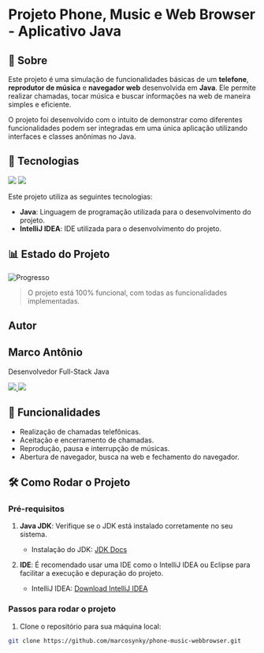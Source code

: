 <h1>Projeto Phone, Music e Web Browser - Aplicativo Java</h1>

<h2>📖 Sobre</h2>
<p>Este projeto é uma simulação de funcionalidades básicas de um <strong>telefone</strong>, <strong>reprodutor de música</strong> e <strong>navegador web</strong> desenvolvida em <strong>Java</strong>. Ele permite realizar chamadas, tocar música e buscar informações na web de maneira simples e eficiente.</p>

<p>O projeto foi desenvolvido com o intuito de demonstrar como diferentes funcionalidades podem ser integradas em uma única aplicação utilizando interfaces e classes anônimas no Java.</p>

## 🚀 Tecnologias

<div>
  <img src="https://img.shields.io/badge/Java-007396?style=for-the-badge&logo=java&logoColor=white">
  <img src="https://img.shields.io/badge/IntelliJ_IDEA-000000?style=for-the-badge&logo=intellij-idea&logoColor=white">
</div>

<p>Este projeto utiliza as seguintes tecnologias:</p>
<ul>
  <li><strong>Java</strong>: Linguagem de programação utilizada para o desenvolvimento do projeto.</li>
  <li><strong>IntelliJ IDEA</strong>: IDE utilizada para o desenvolvimento do projeto.</li>
</ul>

## 📊 Estado do Projeto

![Progresso](https://img.shields.io/badge/Progresso-100%25-brightgreen?style=for-the-badge&labelColor=000000&color=008000&logo=github)

> O projeto está 100% funcional, com todas as funcionalidades implementadas.

## Autor
<h2>Marco Antônio</h2>

<p>Desenvolvedor Full-Stack Java</p>

<p>
  <a href="https://github.com/marcosynky" target="_blank">
    <img src="https://img.shields.io/badge/GitHub-000000?style=for-the-badge&logo=github&logoColor=white" />
  </a>
<a href="https://www.linkedin.com/in/marco-antônio-developer-fullstack" target="_blank">
    <img src="https://img.shields.io/badge/LinkedIn-0A66C2?style=for-the-badge&logo=linkedin&logoColor=white" />
</a>

</p>

## 📱 Funcionalidades

- Realização de chamadas telefônicas.
- Aceitação e encerramento de chamadas.
- Reprodução, pausa e interrupção de músicas.
- Abertura de navegador, busca na web e fechamento do navegador.

## 🛠️ Como Rodar o Projeto

### Pré-requisitos

1. **Java JDK**: Verifique se o JDK está instalado corretamente no seu sistema.
   - Instalação do JDK: [JDK Docs](https://docs.oracle.com/en/java/javase/)

2. **IDE**: É recomendado usar uma IDE como o IntelliJ IDEA ou Eclipse para facilitar a execução e depuração do projeto.
   - IntelliJ IDEA: [Download IntelliJ IDEA](https://www.jetbrains.com/idea/download/)

### Passos para rodar o projeto

1. Clone o repositório para sua máquina local:

```bash
git clone https://github.com/marcosynky/phone-music-webbrowser.git
